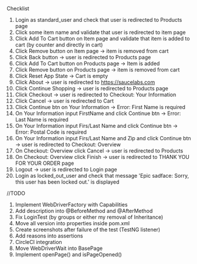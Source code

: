 Checklist
1. Login as standard_user and check that user is redirected to Products page
2. Click some item name and validate that user is redirected to item page
3. Click Add To Cart button on Item page and validate that item is added to cart (by counter and directly in cart)
4. Click Remove button on Item page → item is removed from cart
5. Click Back button → user is redirected to Products page
6. Click Add To Cart button on Products page → Item is added
7. Click Remove button on Products page → item is removed from cart
8. Click Reset App State → Cart is empty
9. Click About → user is redirected to https://saucelabs.com
10. Click Continue Shopping → user is redirected to Products page
11. Click Checkout → user is redirected to Checkout: Your Information
12. Click Cancel → user is redirected to Cart
13. Click Continue btn on Your Information → Error: First Name is required
14. On Your Information input FirstName and click Continue btn → Error: Last Name is required
15. On Your Information input Firs/Last Name and click Continue btn → Error: Postal Code is required
16. On Your Information input Firs/Last Name and Zip and click Continue btn → user is redirected to Checkout: Overview
17. On Checkout: Overview click Cancel → user is redirected to Products
18. On Checkout: Overview click Finish → user is redirected to THANK YOU FOR YOUR ORDER page
19. Logout → user is redirected to Login page
20. Login as locked_out_user and check that message 'Epic sadface: Sorry, this user has been locked out.' is displayed


//TODO

1. Implement WebDriverFactory with Capabilities
2. Add description into @BeforeMethod and @AfterMethod 
3. Fix LoginTest (by groups or either my removal of Inheritance)
4. Move all version into properties inside pom.xml
5. Create screenshots after failure of the test (TestNG listener)
6. Add reasons into assertions
7. CircleCI integration
8. Move WebDriverWait into BasePage
9. Implement openPage() and isPageOpened()
 